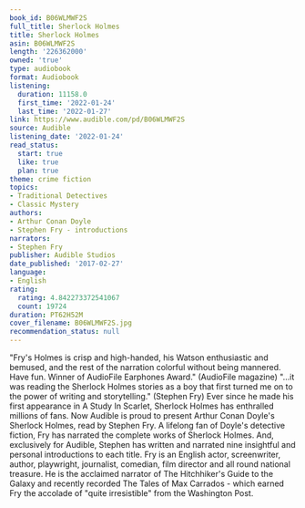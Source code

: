 ```yaml
---
book_id: B06WLMWF2S
full_title: Sherlock Holmes
title: Sherlock Holmes
asin: B06WLMWF2S
length: '226362000'
owned: 'true'
type: audiobook
format: Audiobook
listening:
  duration: 11158.0
  first_time: '2022-01-24'
  last_time: '2022-01-27'
link: https://www.audible.com/pd/B06WLMWF2S
source: Audible
listening_date: '2022-01-24'
read_status:
  start: true
  like: true
  plan: true
theme: crime fiction
topics:
- Traditional Detectives
- Classic Mystery
authors:
- Arthur Conan Doyle
- Stephen Fry - introductions
narrators:
- Stephen Fry
publisher: Audible Studios
date_published: '2017-02-27'
language:
- English
rating:
  rating: 4.842273372541067
  count: 19724
duration: PT62H52M
cover_filename: B06WLMWF2S.jpg
recommendation_status: null
---
```

"Fry's Holmes is crisp and high-handed, his Watson enthusiastic and bemused, and the rest of the narration colorful without being mannered. Have fun. Winner of AudioFile Earphones Award." (AudioFile magazine)
"...it was reading the Sherlock Holmes stories as a boy that first turned me on to the power of writing and storytelling." (Stephen Fry)
Ever since he made his first appearance in A Study In Scarlet, Sherlock Holmes has enthralled millions of fans. Now Audible is proud to present Arthur Conan Doyle's Sherlock Holmes, read by Stephen Fry. A lifelong fan of Doyle's detective fiction, Fry has narrated the complete works of Sherlock Holmes. And, exclusively for Audible, Stephen has written and narrated nine insightful and personal introductions to each title.
Fry is an English actor, screenwriter, author, playwright, journalist, comedian, film director and all round national treasure. He is the acclaimed narrator of The Hitchhiker's Guide to the Galaxy and recently recorded The Tales of Max Carrados - which earned Fry the accolade of "quite irresistible" from the Washington Post.

